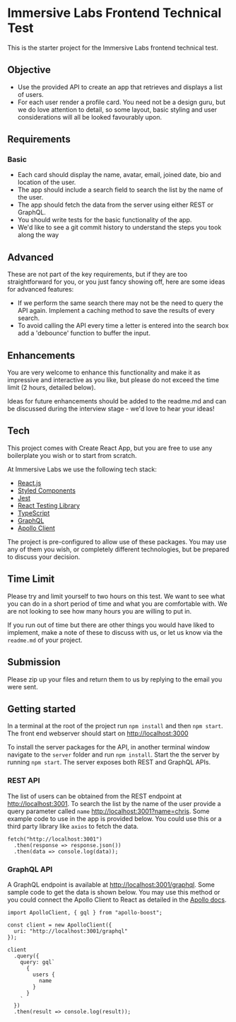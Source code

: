 # Immersive Labs Frontend Technical Test

This is the starter project for the Immersive Labs frontend technical test.

## Objective

- Use the provided API to create an app that retrieves and displays a list of users.
- For each user render a profile card. You need not be a design guru, but we do love attention to detail, so some layout, basic styling and user considerations will all be looked favourably upon.

## Requirements

### Basic

- Each card should display the name, avatar, email, joined date, bio and location of the user.
- The app should include a search field to search the list by the name of the user.
- The app should fetch the data from the server using either REST or GraphQL.
- You should write tests for the basic functionality of the app.
- We'd like to see a git commit history to understand the steps you took along the way
## Advanced

These are not part of the key requirements, but if they are too straightforward for you, or you just fancy showing off, here are some ideas for advanced features:

- If we perform the same search there may not be the need to query the API again. Implement a caching method to save the results of every search.
- To avoid calling the API every time a letter is entered into the search box add a 'debounce' function to buffer the input.

## Enhancements

You are very welcome to enhance this functionality and make it as impressive and interactive as you like, but please do not exceed the time limit (2 hours, detailed below). 

Ideas for future enhancements should be added to the readme.md and can be discussed during the interview stage - we'd love to hear your ideas!

## Tech

This project comes with Create React App, but you are free to use any boilerplate you wish or to start from scratch.

At Immersive Labs we use the following tech stack:

- [React.js](https://facebook.github.io/react/)
- [Styled Components](https://github.com/styled-components/styled-components)
- [Jest](https://facebook.github.io/jest/)
- [React Testing Library](https://testing-library.com)
- [TypeScript](https://www.typescriptlang.org/)
- [GraphQL](https://graphql.org/)
- [Apollo Client](https://www.apollographql.com/)

The project is pre-configured to allow use of these packages. You may use any of them you wish, or completely different technologies, but be prepared to discuss your decision.

## Time Limit

Please try and limit yourself to two hours on this test. We want to see what you can do in a short period of time and what you are comfortable with. We are not looking to see how many hours you are willing to put in.

If you run out of time but there are other things you would have liked to implement, make a note of these to discuss with us, or let us know via the `readme.md` of your project.

## Submission

Please zip up your files and return them to us by replying to the email you were sent.

## Getting started

In a terminal at the root of the project run `npm install` and then `npm start`. The front end webserver should start on [http://localhost:3000](http://localhost:3000)

To install the server packages for the API, in another terminal window navigate to the `server` folder and run `npm install`. Start the the server by running `npm start`. The server exposes both REST and GraphQL APIs.

### REST API

The list of users can be obtained from the REST endpoint at [http://localhost:3001](http://localhost:3001). To search the list by the name of the user provide a query parameter called `name` [http://localhost:3001?name=chris](http://localhost:3001?name=chris). Some example code to use in the app is provided below. You could use this or a third party library like `axios` to fetch the data.

```
fetch("http://localhost:3001")
  .then(response => response.json())
  .then(data => console.log(data));
```

### GraphQL API

A GraphQL endpoint is available at [http://localhost:3001/graphql](http://localhost:3001/graphql). Some sample code to get the data is shown below. You may use this method or you could connect the Apollo Client to React as detailed in the [Apollo docs](https://www.apollographql.com/docs/react/get-started/).

```
import ApolloClient, { gql } from "apollo-boost";

const client = new ApolloClient({
  uri: "http://localhost:3001/graphql"
});

client
  .query({
    query: gql`
      {
        users {
          name
        }
      }
    `
  })
  .then(result => console.log(result));
```
